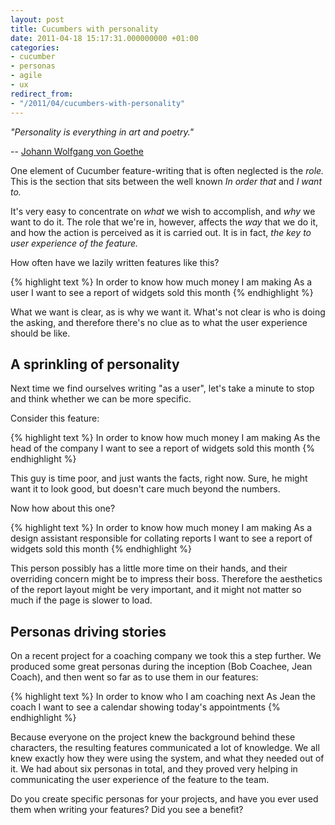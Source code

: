 ```yaml
---
layout: post
title: Cucumbers with personality
date: 2011-04-18 15:17:31.000000000 +01:00
categories:
- cucumber
- personas
- agile
- ux
redirect_from:
- "/2011/04/cucumbers-with-personality"
---
```

<p><i>"Personality is everything in art and poetry."</i></p>

-- [Johann Wolfgang von Goethe](http://en.wikipedia.org/wiki/Johann_Wolfgang_von_Goethe)

One element of Cucumber feature-writing that is often neglected is the *role.* This is the section that sits between the well known *In order that* and *I want to.*

It's very easy to concentrate on *what* we wish to accomplish, and *why* we want to do it. The role that we're in, however, affects the *way* that we do it, and how the action is perceived as it is carried out. It is in fact, *the key to user experience of the feature.*

How often have we lazily written features like this?

{% highlight text %}
In order to know how much money I am making
As a user
I want to see a report of widgets sold this month
{% endhighlight %}

What we want is clear, as is why we want it. What's not clear is who is doing the asking, and therefore there's no clue as to what the user experience should be like.

## A sprinkling of personality

Next time we find ourselves writing "as a user", let's take a minute to stop and think whether we can be more specific.

Consider this feature:

{% highlight text %}
In order to know how much money I am making
As the head of the company
I want to see a report of widgets sold this month
{% endhighlight %}

This guy is time poor, and just wants the facts, right now. Sure, he might want it to look good, but doesn't care much beyond the numbers.

Now how about this one?

{% highlight text %}
In order to know how much money I am making
As a design assistant responsible for collating reports
I want to see a report of widgets sold this month
{% endhighlight %}

This person possibly has a little more time on their hands, and their overriding concern might be to impress their boss. Therefore the aesthetics of the report layout might be very important, and it might not matter so much if the page is slower to load.

## Personas driving stories

On a recent project for a coaching company we took this a step further. We produced some great personas during the inception (Bob Coachee, Jean Coach), and then went so far as to use them in our features:

{% highlight text %}
In order to know who I am coaching next
As Jean the coach
I want to see a calendar showing today's appointments
{% endhighlight %}

Because everyone on the project knew the background behind these characters, the resulting features communicated a lot of knowledge. We all knew exactly how they were using the system, and what they needed out of it. We had about six personas in total, and they proved very helping in communicating the user experience of the feature to the team.

Do you create specific personas for your projects, and have you ever used them when writing your features? Did you see a benefit?
